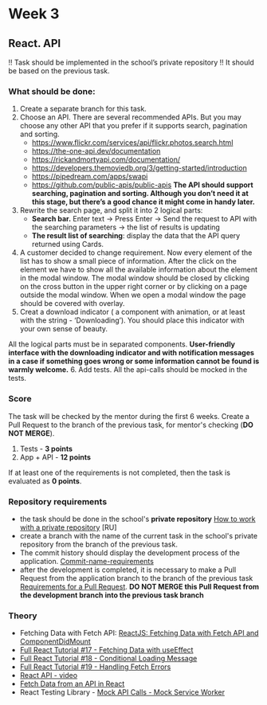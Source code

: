 # Week 3

## React. API


!! Task should be implemented in the school’s private repository !!
It should be based on the previous task.

### What should be done:

1. Create a separate branch for this task.
2. Choose an API.
   There are several recommended APIs. But you may choose any other API that you prefer if it supports search, pagination and sorting.
   - https://www.flickr.com/services/api/flickr.photos.search.html
   - https://the-one-api.dev/documentation
   - https://rickandmortyapi.com/documentation/
   - https://developers.themoviedb.org/3/getting-started/introduction
   - https://pipedream.com/apps/swapi
   - https://github.com/public-apis/public-apis
     **The API should support searching, pagination and sorting. Although you don’t need it at this stage, but there’s a good chance it might come in handy later.**
3. Rewrite the search page, and split it into 2 logical parts:
   - **Search bar.** Enter text -> Press Enter -> Send the request to API with the searching parameters -> the list of results is updating
   - **The result list of searching**: display the data that the API query returned using Cards.
4. A customer decided to change requirement. Now every element of the list has to show a small piece of information. After the click on the element we have to show all the  available information about the element in the modal window. The modal window should be closed by clicking on the cross button in the upper right corner or by clicking on a page outside the modal window. When we open a modal window the page should be covered with overlay.
5. Creat a download indicator ( a component with animation, or at least with the string - ‘Downloading’). You should place this indicator with your own sense of beauty.

All the logical parts must be in separated components.
**User-friendly interface with the downloading indicator and with notification messages in a case if something goes wrong or some information cannot be found is warmly welcome.**
6. Add tests. All the api-calls should be mocked in the tests.

### Score

The task will be checked by the mentor during the first 6 weeks. Create a Pull Request to the branch of the previous task, for mentor's checking (**DO NOT MERGE**).


1. Tests - **3 points**
2. App + API - **12 points**

If at least one of the requirements is not completed, then the task is evaluated as **0 points**.

### Repository requirements

- the task should be done in the school's **private repository** [How to work with a private repository](https://docs.rs.school/#/private-repository?id=Как-работать-с-приватным-репозиторием) [RU]
- create a branch with the name of the  current task in the school's private repository from the branch of the previous task.
- The commit history should display the development process of the application. [Commit-name-requirements](https://www.conventionalcommits.org/en)
- after the development is completed, it is necessary to make a Pull Request from the application branch to the branch of the previous task [Requirements for a Pull Request](https://docs.app.rs.school/#/platform/pull-request-review-process). **DO NOT MERGE this Pull Request from the development branch into the previous task branch**


### Theory

- Fetching Data with Fetch API: [ReactJS: Fetching Data with Fetch API and ComponentDidMount
  ](https://www.youtube.com/watch?v=r40gtnaTe9s)
- [Full React Tutorial #17 - Fetching Data with useEffect](https://www.youtube.com/watch?v=qdCHEUaFhBk&list=PL4cUxeGkcC9gZD-Tvwfod2gaISzfRiP9d&index=17)
- [Full React Tutorial #18 - Conditional Loading Message
  ](https://www.youtube.com/watch?v=qtheqr0jgIQ&list=PL4cUxeGkcC9gZD-Tvwfod2gaISzfRiP9d&index=18)
- [Full React Tutorial #19 - Handling Fetch Errors](https://www.youtube.com/watch?v=DTBta08fXGU&list=PL4cUxeGkcC9gZD-Tvwfod2gaISzfRiP9d&index=19)
- [React API - video](https://www.youtube.com/watch?v=W9czPM2N65Y&t=3495s)
- [Fetch Data from an API in React](https://www.youtube.com/watch?v=T3Px88x_PsA)
- React Testing Library - [Mock API Calls - Mock Service Worker](https://www.youtube.com/watch?v=oMv2eAGWtZU) 
